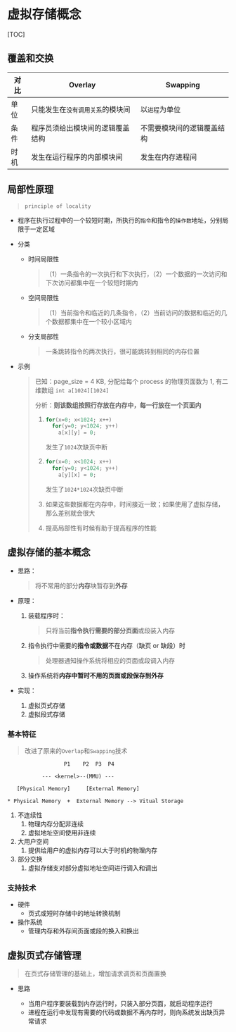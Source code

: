 # 虚拟存储概念

[TOC]



## 覆盖和交换

| 对比 | Overlay                          | Swapping                   |
| ---- | -------------------------------- | -------------------------- |
| 单位 | 只能发生在`没有调用关系`的模块间 | 以`进程`为单位             |
| 条件 | 程序员须给出模块间的逻辑覆盖结构 | 不需要模块间的逻辑覆盖结构 |
| 时机 | 发生在运行程序的内部模块间       | 发生在内存进程间           |



## 局部性原理

> `principle of locality`

* 程序在执行过程中的一个较短时期，所执行的`指令`和指令的`操作数`地址，分别局限于一定区域

* 分类

  * 时间局限性

    > （1）一条指令的一次执行和下次执行，（2）一个数据的一次访问和下次访问都集中在一个较短时期内

  * 空间局限性

    > （1）当前指令和临近的几条指令，（2）当前访问的数据和临近的几个数据都集中在一个较小区域内

  * 分支局部性

    > 一条跳转指令的两次执行，很可能跳转到相同的内存位置

* 示例

  > 已知：page_size = 4 KB, 分配给每个 process 的物理页面数为 1, 有二维数组 `int a[1024][1024]`
  >
  > 分析：**则该数组按照行存放在内存中，每一行放在一个页面内**
  >
  > 1. ```C
  >    for(x=0; x<1024; x++)
  >      for(y=0; y<1024; y++)
  >        a[x][y] = 0;
  >    ```
  >
  >    发生了`1024`次缺页中断
  >
  > 2. ```C
  >    for(x=0; x<1024; x++)
  >      for(y=0; y<1024; y++)
  >        a[y][x] = 0;
  >    ```
  >
  >    发生了`1024*1024`次缺页中断
  >
  > 3. 如果这些数据都在内存中，时间接近一致；如果使用了虚拟存储，那么差别就会很大
  >
  > 4. 提高局部性有时候有助于提高程序的性能





## 虚拟存储的基本概念

* 思路：

  > 将不常用的部分**内存**块暂存到**外存**

* 原理：

  1. 装载程序时：

     > 只将当前**指令执行需要的部分页面**或段装入内存

  2. 指令执行中需要的**指令或数据**不在内存（缺页 or 缺段）时

     > 处理器通知操作系统将相应的页面或段调入内存

  3. 操作系统将**内存中暂时不用的页面或段保存到外存**

* 实现：

  1. 虚拟页式存储
  2. 虚拟段式存储

### 基本特征

> 改进了原来的`Overlap`和`Swapping`技术

```
			      P1	P2	P3	P4
			
	       --- <kernel>--(MMU) ---
	
   [Physical Memory]     [External Memory]
   
* Physical Memory  +  External Memory --> Vitual Storage
```

1. 不连续性
   1. 物理内存分配非连续
   2. 虚拟地址空间使用非连续
2. 大用户空间
   1. 提供给用户的虚拟内存可以大于时机的物理内存
3. 部分交换
   1. 虚拟存储支对部分虚拟地址空间进行调入和调出



### 支持技术

* 硬件
  * 页式或短时存储中的地址转换机制
* 操作系统
  * 管理内存和外存间页面或段的换入和换出





## 虚拟页式存储管理

> 在页式存储管理的基础上，增加请求调页和页面置换

* 思路

  * 当用户程序要装载到内存运行时，只装入部分页面，就启动程序运行
  * 进程在运行中发现有需要的代码或数据不再内存时，则向系统发出缺页异常请求

  

  

  













